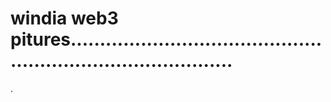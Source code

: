 # windia web3 pitures.................................................................................
.
